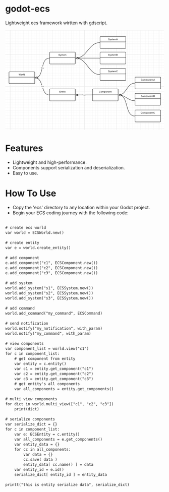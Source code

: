 # godot-ecs
Lightweight ecs framework wirtten with gdscript.

![](ecs.png)

# Features

- Lightweight and high-performance.
- Components support serialization and deserialization.
- Easy to use.

# How To Use

- Copy the 'ecs' directory to any location within your Godot project.
- Begin your ECS coding journey with the following code:

```

# create ecs world
var world = ECSWorld.new()

# create entity
var e = world.create_entity()

# add component
e.add_component("c1", ECSComponent.new())
e.add_component("c2", ECSComponent.new())
e.add_component("c3", ECSComponent.new())

# add system
world.add_system("s1", ECSSystem.new())
world.add_system("s2", ECSSystem.new())
world.add_system("s3", ECSSystem.new())

# add command
world.add_command("my_command", ECSCommand)

# send notification
world.notify("my_notification", with_param)
world.notify("my_command", with_param)

# view components
var component_list = world.view("c1")
for c in component_list:
	# get component from entity
	var entity = c.entity()
	var c1 = entity.get_component("c1")
	var c2 = entity.get_component("c2")
	var c3 = entity.get_component("c3")
	# get entity's all components
	var all_components = entity.get_components()

# multi view components
for dict in world.multi_view(["c1", "c2", "c3"])
	print(dict)
	
# serialize components
var serialize_dict = {}
for c in component_list:
	var e: ECSEntity = c.entity()
	var all_components = e.get_components()
	var entity_data = {}
	for cc in all_components:
		var data = {}
		cc.save( data )
		entity_data[ cc.name() ] = data
	var entity_id = e.id()
	serialize_dict[ entity_id ] = entity_data

printt("this is entity serialize data", serialize_dict)

```
